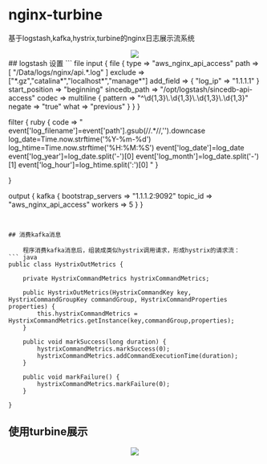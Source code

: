 # nginx-turbine
基于logstash,kafka,hystrix,turbine的nginx日志展示流系统
<center><img src="nginx-turbine.vsd"></center>
## logstash 设置
``` file
input {
    file {
        type => "aws_nginx_api_access"
        path => [
                "/Data/logs/nginx/api.*.log"
        ]
        exclude => ["*.gz","catalina*","localhost*","manage*"]
        add_field => {
            "log_ip" => "1.1.1.1"
        }
        start_position => "beginning"
        sincedb_path => "/opt/logstash/sincedb-api-access"
        codec => multiline {
                        pattern => "^\d{1,3}\.\d{1,3}\.\d{1,3}\.\d{1,3}"
                        negate => "true"
                        what => "previous"
                           }
    }
}

filter {
    ruby {
        code => "
                 event['log_filename']=event['path'].gsub(/\/.*\//,'').downcase
                 log_date=Time.now.strftime('%Y-%m-%d')
                 log_htime=Time.now.strftime('%H:%M:%S')
                 event['log_date']=log_date
                 event['log_year']=log_date.split('-')[0]
                 event['log_month']=log_date.split('-')[1]
                 event['log_hour']=log_htime.split(':')[0]
        "
    }

}

output {
    kafka {
        bootstrap_servers => "1.1.1.2:9092"
        topic_id => "aws_nginx_api_access"
        workers => 5
            }
}
```


## 消费kafka消息

    程序消费kafka消息后，组装成类似hystrix调用请求，形成hystrix的请求流：
``` java
public class HystrixOutMetrics {

    private HystrixCommandMetrics hystrixCommandMetrics;

    public HystrixOutMetrics(HystrixCommandKey key, HystrixCommandGroupKey commandGroup, HystrixCommandProperties properties) {
        this.hystrixCommandMetrics = HystrixCommandMetrics.getInstance(key,commandGroup,properties);
    }

    public void markSuccess(long duration) {
        hystrixCommandMetrics.markSuccess(0);
        hystrixCommandMetrics.addCommandExecutionTime(duration);
    }

    public void markFailure() {
        hystrixCommandMetrics.markFailure(0);
    }

}
```

## 使用turbine展示
<center><img src="https://github.com/Netflix/Hystrix/wiki/images/hystrix-dashboard-netflix-api-example-iPad.png"></center>
